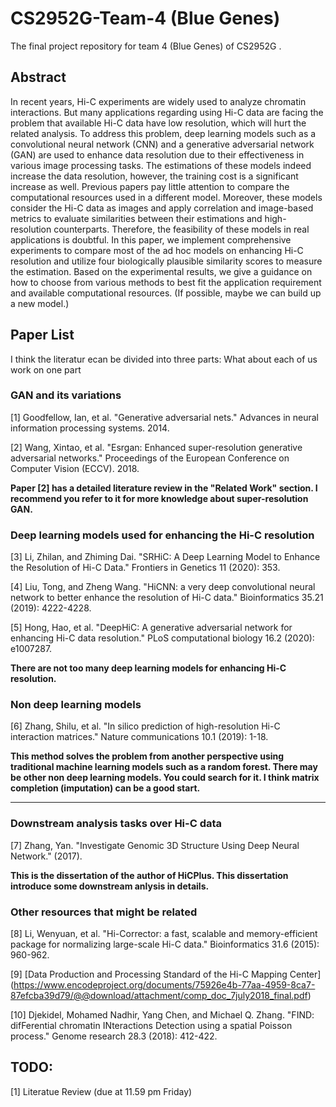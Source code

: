 # CS2952G-Team-4 (Blue Genes)
The final project repository for team 4 (Blue Genes) of CS2952G .


## Abstract
In recent years, Hi-C experiments are widely used to analyze chromatin interactions. But many applications regarding using Hi-C data are facing the problem that available Hi-C data have low resolution, which will hurt the related analysis. To address this problem, deep learning models such as a convolutional neural network (CNN) and a generative adversarial network (GAN) are used to enhance data resolution due to their effectiveness in various image processing tasks. The estimations of these models indeed increase the data resolution, however, the training cost is a significant increase as well. Previous papers pay little attention to compare the computational resources used in a different model. Moreover, these models consider the Hi-C data as images and apply correlation and image-based metrics to evaluate similarities between their estimations and high-resolution counterparts.  Therefore, the feasibility of these models in real applications is doubtful. In this paper, we implement comprehensive experiments to compare most of the ad hoc models on enhancing Hi-C resolution and utilize four biologically plausible similarity scores to measure the estimation. Based on the experimental results, we give a guidance on how to choose from various methods to best fit the application requirement and available computational resources. (If possible, maybe we can build up a new model.)   


## Paper List

I think the literatur ecan be divided into three parts: What about each of us work on one part

### GAN and its variations
[1] Goodfellow, Ian, et al. "Generative adversarial nets." Advances in neural information processing systems. 2014.

[2] Wang, Xintao, et al. "Esrgan: Enhanced super-resolution generative adversarial networks." Proceedings of the European Conference on Computer Vision (ECCV). 2018.

**Paper [2] has a detailed literature review in the "Related Work" section. I recommend you refer to it for more knowledge about super-resolution GAN.**

### Deep learning models used for enhancing the Hi-C resolution
[3] Li, Zhilan, and Zhiming Dai. "SRHiC: A Deep Learning Model to Enhance the Resolution of Hi-C Data." Frontiers in Genetics 11 (2020): 353.

[4] Liu, Tong, and Zheng Wang. "HiCNN: a very deep convolutional neural network to better enhance the resolution of Hi-C data." Bioinformatics 35.21 (2019): 4222-4228.

[5] Hong, Hao, et al. "DeepHiC: A generative adversarial network for enhancing Hi-C data resolution." PLoS computational biology 16.2 (2020): e1007287.

**There are not too many deep learning models for enhancing Hi-C resolution.**
 
### Non deep learning models
[6] Zhang, Shilu, et al. "In silico prediction of high-resolution Hi-C interaction matrices." Nature communications 10.1 (2019): 1-18.

**This method solves the problem from another perspective using traditional machine learning models such as a random forest. There may be other non deep learning models. You could search for it. I think matrix completion (imputation) can be a good start.**

***

### Downstream analysis tasks over Hi-C data
[7] Zhang, Yan. "Investigate Genomic 3D Structure Using Deep Neural Network." (2017).

**This is the dissertation of the author of HiCPlus. This dissertation introduce some downstream anlysis in details.**

### Other resources that might be related
[8] Li, Wenyuan, et al. "Hi-Corrector: a fast, scalable and memory-efficient package for normalizing large-scale Hi-C data." Bioinformatics 31.6 (2015): 960-962.

[9] [Data Production and Processing Standard of the Hi-C Mapping Center] (https://www.encodeproject.org/documents/75926e4b-77aa-4959-8ca7-87efcba39d79/@@download/attachment/comp_doc_7july2018_final.pdf)

[10] Djekidel, Mohamed Nadhir, Yang Chen, and Michael Q. Zhang. "FIND: difFerential chromatin INteractions Detection using a spatial Poisson process." Genome research 28.3 (2018): 412-422.



## TODO:
[1] Literatue Review (due at 11.59 pm Friday)

